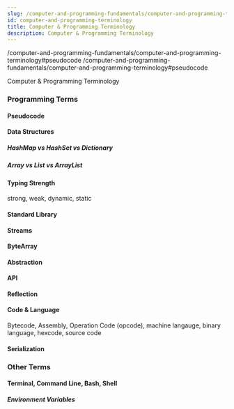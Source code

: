 ```yaml
---
slug: /computer-and-programming-fundamentals/computer-and-programming-terminology
id: computer-and-programming-terminology
title: Computer & Programming Terminology
description: Computer & Programming Terminology
---
```


/computer-and-programming-fundamentals/computer-and-programming-terminology#pseudocode
/computer-and-programming-fundamentals/computer-and-programming-terminology#pseudocode

Computer & Programming Terminology

### Programming Terms

#### Pseudocode

#### Data Structures

##### HashMap vs HashSet vs Dictionary

##### Array vs List vs ArrayList

#### Typing Strength

strong, weak, dynamic, static

#### Standard Library

#### Streams

#### ByteArray

#### Abstraction

#### API

#### Reflection

#### Code & Language

Bytecode, Assembly, Operation Code (opcode), machine langauge, binary language, hexcode, source code

#### Serialization

### Other Terms

#### Terminal, Command Line, Bash, Shell

##### Environment Variables
